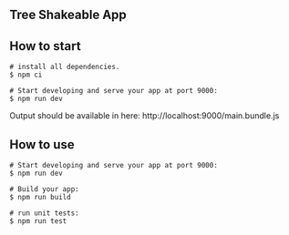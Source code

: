 Tree Shakeable App
------------------------------

## How to start

```
# install all dependencies.
$ npm ci

# Start developing and serve your app at port 9000:
$ npm run dev
```

Output should be available in here: http://localhost:9000/main.bundle.js

## How to use

```
# Start developing and serve your app at port 9000:
$ npm run dev

# Build your app: 
$ npm run build

# run unit tests:
$ npm run test
```
